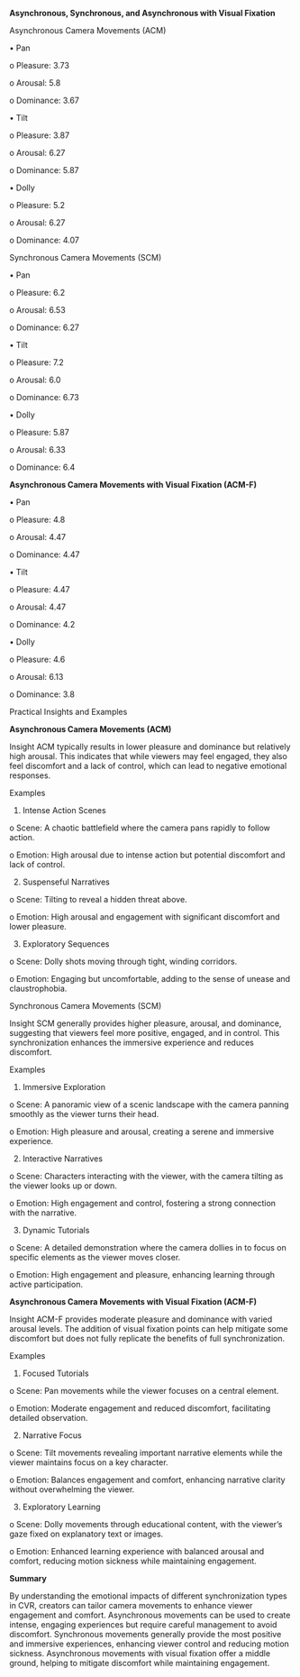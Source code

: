 **Asynchronous, Synchronous, and Asynchronous with Visual Fixation**

Asynchronous Camera Movements (ACM)

•	Pan

o	Pleasure: 3.73

o	Arousal: 5.8

o	Dominance: 3.67

•	Tilt

o	Pleasure: 3.87

o	Arousal: 6.27

o	Dominance: 5.87

•	Dolly

o	Pleasure: 5.2

o	Arousal: 6.27

o	Dominance: 4.07

Synchronous Camera Movements (SCM)

•	Pan

o	Pleasure: 6.2

o	Arousal: 6.53

o	Dominance: 6.27

•	Tilt

o	Pleasure: 7.2

o	Arousal: 6.0

o	Dominance: 6.73

•	Dolly

o	Pleasure: 5.87

o	Arousal: 6.33

o	Dominance: 6.4

**Asynchronous Camera Movements with Visual Fixation (ACM-F)**

•	Pan

o	Pleasure: 4.8

o	Arousal: 4.47

o	Dominance: 4.47

•	Tilt

o	Pleasure: 4.47

o	Arousal: 4.47

o	Dominance: 4.2

•	Dolly

o	Pleasure: 4.6

o	Arousal: 6.13

o	Dominance: 3.8

Practical Insights and Examples

**Asynchronous Camera Movements (ACM)**

Insight ACM typically results in lower pleasure and dominance but relatively high arousal. This indicates that while viewers may feel engaged, they also feel discomfort and a lack of control, which can lead to negative emotional responses.

Examples

1.	Intense Action Scenes

o	Scene: A chaotic battlefield where the camera pans rapidly to follow action.

o	Emotion: High arousal due to intense action but potential discomfort and lack of control.

2.	Suspenseful Narratives

o	Scene: Tilting to reveal a hidden threat above.

o	Emotion: High arousal and engagement with significant discomfort and lower pleasure.

3.	Exploratory Sequences

o	Scene: Dolly shots moving through tight, winding corridors.

o	Emotion: Engaging but uncomfortable, adding to the sense of unease and claustrophobia.

Synchronous Camera Movements (SCM)

Insight SCM generally provides higher pleasure, arousal, and dominance, suggesting that viewers feel more positive, engaged, and in control. This synchronization enhances the immersive experience and reduces discomfort.

Examples

1.	Immersive Exploration

o	Scene: A panoramic view of a scenic landscape with the camera panning smoothly as the viewer turns their head.

o	Emotion: High pleasure and arousal, creating a serene and immersive experience.

2.	Interactive Narratives

o	Scene: Characters interacting with the viewer, with the camera tilting as the viewer looks up or down.

o	Emotion: High engagement and control, fostering a strong connection with the narrative.

3.	Dynamic Tutorials

o	Scene: A detailed demonstration where the camera dollies in to focus on specific elements as the viewer moves closer.

o	Emotion: High engagement and pleasure, enhancing learning through active participation.

**Asynchronous Camera Movements with Visual Fixation (ACM-F)**

Insight ACM-F provides moderate pleasure and dominance with varied arousal levels. The addition of visual fixation points can help mitigate some discomfort but does not fully replicate the benefits of full synchronization.

Examples

1.	Focused Tutorials

o	Scene: Pan movements while the viewer focuses on a central element.

o	Emotion: Moderate engagement and reduced discomfort, facilitating detailed observation.

2.	Narrative Focus

o	Scene: Tilt movements revealing important narrative elements while the viewer maintains focus on a key character.

o	Emotion: Balances engagement and comfort, enhancing narrative clarity without overwhelming the viewer.

3.	Exploratory Learning

o	Scene: Dolly movements through educational content, with the viewer’s gaze fixed on explanatory text or images.

o	Emotion: Enhanced learning experience with balanced arousal and comfort, reducing motion sickness while maintaining engagement.

**Summary**

By understanding the emotional impacts of different synchronization types in CVR, creators can tailor camera movements to enhance viewer engagement and comfort. Asynchronous movements can be used to create intense, engaging experiences but require careful management to avoid discomfort. Synchronous movements generally provide the most positive and immersive experiences, enhancing viewer control and reducing motion sickness. Asynchronous movements with visual fixation offer a middle ground, helping to mitigate discomfort while maintaining engagement.

